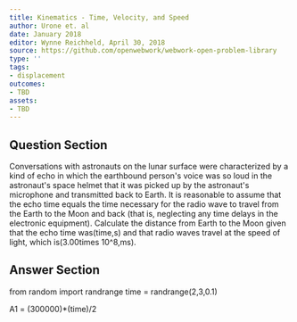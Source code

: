 ```yaml
---
title: Kinematics - Time, Velocity, and Speed
author: Urone et. al
date: January 2018
editor: Wynne Reichheld, April 30, 2018
source: https://github.com/openwebwork/webwork-open-problem-library
type: ''
tags:
- displacement
outcomes:
- TBD
assets:
- TBD
---
```


## Question Section 

Conversations with astronauts on the lunar surface were characterized by a kind of echo in which the earthbound person's voice was so loud in the astronaut's space helmet that it was picked up by the astronaut's microphone and transmitted back to Earth. It is reasonable to assume that the echo time equals the time necessary for the radio wave to travel from the Earth to the Moon and back (that is, neglecting any time delays in the electronic equipment). Calculate the distance from Earth to the Moon given that the echo time was(time,s) and that radio waves travel at the speed of light, which is(3.00times 10^8,ms).
 

## Answer Section

from random import randrange
time = randrange(2,3,0.1)

A1 = (300000)*(time)/2